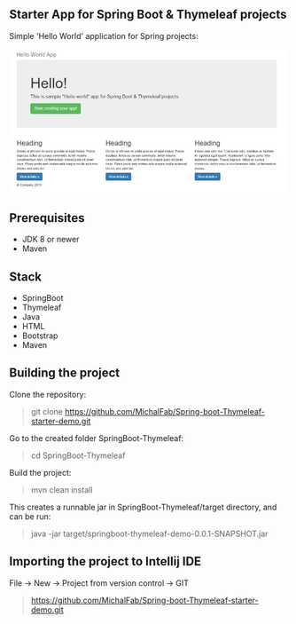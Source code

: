 Starter App for Spring Boot & Thymeleaf projects
-

Simple 'Hello World' application for Spring projects:

![Application screenshot](doc/1.jpg "Application")

Prerequisites
----------------
- JDK 8 or newer
- Maven

Stack
----------
- SpringBoot
- Thymeleaf
- Java
- HTML
- Bootstrap
- Maven

Building the project
--------------------

Clone the repository:

> git clone https://github.com/MichalFab/Spring-boot-Thymeleaf-starter-demo.git

Go to the created folder SpringBoot-Thymeleaf:

> cd SpringBoot-Thymeleaf

Build the project:


> mvn clean install

This creates a runnable jar in SpringBoot-Thymeleaf/target directory, and can be run:
>  java -jar target/springboot-thymeleaf-demo-0.0.1-SNAPSHOT.jar

Importing the project to Intellij IDE
--------------------

File -> New -> Project from version control -> GIT
> https://github.com/MichalFab/Spring-boot-Thymeleaf-starter-demo.git
